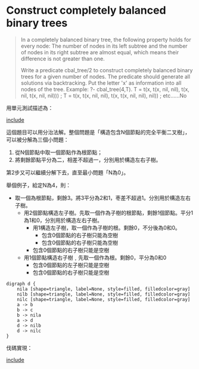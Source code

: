 # Construct completely balanced binary trees

>In a completely balanced binary tree, the following property holds for every node: The number of nodes in its left subtree and the number of nodes in its right subtree are almost equal, which means their difference is not greater than one.
>
>Write a predicate cbal_tree/2 to construct completely balanced binary trees for a given number of nodes. The predicate should generate all solutions via backtracking. Put the letter 'x' as information into all nodes of the tree.
>Example:
>?- cbal_tree(4,T).
>T = t(x, t(x, nil, nil), t(x, nil, t(x, nil, nil))) ;
>T = t(x, t(x, nil, nil), t(x, t(x, nil, nil), nil)) ;
>etc......No

用單元測試描述為：

[include](../../../tests/btree/p402_test.py)

這個題目可以用分治法解。整個問題是「構造包含N個節點的完全平衡二叉樹」，可以被分解為三個小問題：

1. 從N個節點中取一個節點作為根節點；
2. 將剩餘節點平分為二，相差不超過一，分別用於構造左右子樹。

第2步又可以繼續分解下去，直至最小問題「N為0」。

舉個例子，給定N為4，則：

* 取一個為根節點，剩餘3。將3平分為2和1，枣差不超過1。分別用於構造左右子樹。
    * 用2個節點構造左子樹。先取一個作為子樹的根節點，剩餘1個節點。平分1為1和0，分別用於構造左右子樹。
        * 用1構造左子樹，取一個作為子樹的根。剩餘0，不分後為0和0。
            * 包含0個節點的右子樹只能為空樹
            * 包含0個節點的右子樹只能為空樹
        * 包含0個節點的右子樹只能是空樹
    * 用1個節點構造右子樹﹐先取一個作為根。剩餘0，平分為0和0
        * 包含0個節點的左子樹只能是空樹
        * 包含0個節點的右子樹只能是空樹

```puml
digraph d {
    nila [shape=triangle, label=None, style=filled, filledcolor=gray]
    nilb [shape=triangle, label=None, style=filled, filledcolor=gray]
    nilc [shape=triangle, label=None, style=filled, filledcolor=gray]
    a -> b
    b -> c
    b -> nila
    a -> d
    d -> nilb
    d -> nilc
}
```

伐碼實現：

[include](../../../python99/btree/p402.py)